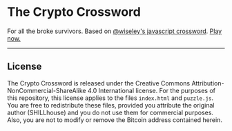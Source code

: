 The Crypto Crossword
====================

For all the broke survivors. Based on [@wiseley's javascript crossword](https://github.com/wiseley/javascript-crossword). [Play now.](http://crossword.goodshillhunting.com)

---

## License

The Crypto Crossword is released under the Creative Commons Attribution-NonCommercial-ShareAlike 4.0 International license. For the purposes of this repository, this license applies to the files `index.html` and `puzzle.js`. You are free to redistribute these files, provided you attribute the original author (SHILLhouse) and you do not use them for commercial purposes. Also, you are not to modify or remove the Bitcoin address contained herein.